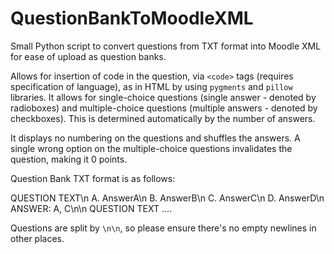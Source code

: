 # QuestionBankToMoodleXML

Small Python script to convert questions from TXT format into Moodle XML for ease of upload as question banks.

Allows for insertion of code in the question, via `<code>` tags (requires specification of language), as in HTML by using `pygments` and `pillow` libraries.
It allows for single-choice questions (single answer - denoted by radioboxes) and multiple-choice questions (multiple answers - denoted by checkboxes). This is determined automatically by the number of answers.

It displays no numbering on the questions and shuffles the answers. A single wrong option on the multiple-choice questions invalidates the question, making it 0 points.

Question Bank TXT format is as follows:

QUESTION TEXT\n
A. AnswerA\n
B. AnswerB\n
C. AnswerC\n
D. AnswerD\n
ANSWER: A, C\n\n
QUESTION TEXT
....

Questions are split by `\n\n`, so please ensure there's no empty newlines in other places.

